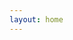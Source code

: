 ```yaml
---
layout: home
---
```

<!-- 
<head>
  <meta charset="utf-8">
  <title>Redirecting to https://dariodata.github.io/blog </title>
  <meta http-equiv="refresh" content="0; URL=https://dariodata.github.io/blog/">
  <link rel="canonical" href="https://dariodata.github.io/blog/">
  <meta name="og:title" content="{{ site.title }}">
  <meta name="og:description" content="{{ site.description }}">
  <meta property="og:image" content="{{ "/assets/portfolio.png" | relative_url}}">
</head> 
-->
